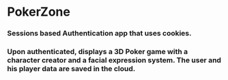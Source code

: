 # PokerZone
### Sessions based Authentication app that uses cookies. 
### Upon authenticated, displays a 3D Poker game with a character creator and a facial expression system. The user and his player data are saved in the cloud.
